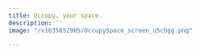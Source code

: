 ```yaml
---
title: Occupy… your space.
description: ''
image: "/v1635852905/OccupySpace_screen_u5cbgg.png"

---
```

